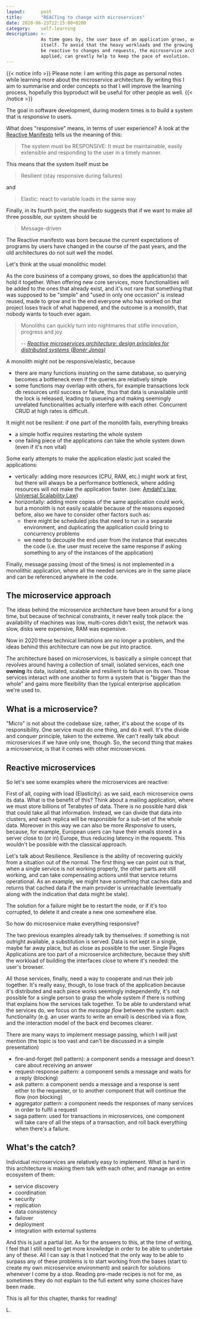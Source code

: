 ```yaml
---
layout:      post
title:       "REACTing to change with microservices"
date: 2020-06-23T22:15:00+0200
category:    self-learning
description: >-
             As time goes by, the user base of an application grows, and so does the application
             itself. To avoid that the heavy workloads and the growing codebase submerge us, and
             be reactive to changes and requests, the microservice architecture, if properly
             applied, can greatly help to keep the pace of evolution.
---
```


{{< notice info >}}
Please note: I am writing this page as personal notes while learning more about the microservice
architecture. By writing this I aim to summarise and order concepts so that I will improve the
learning process, hopefully this byproduct will be useful for other people as well.
{{< /notice >}}

The goal in software development, during modern times is to build a system that is _responsive_ to
users.

What does "responsive" means, in terms of user experience? A look at the [Reactive Manifesto][1]
tells us the meaning of this:

> The system must be RESPONSIVE: It must be maintainable, easily extensible and responding 
> to the user in a timely manner.

This means that the system itself must be

> Resilient (stay responsive during failures)

and

> Elastic: react to variable loads in the same way 

Finally, in its fourth point, the manifesto suggests that if we want to make all three possible,
our system should be

> Message-driven

The Reactive manifesto was born because the current expectations of programs by users have changed
in the course of the past years, and the old architectures do not suit well the model.

Let's think at the usual monolithic model:

As the core business of a company grows, so does the application(s) that hold it together.
When offering new core services, more functionalities will be added to the ones that already exist,
and it's not rare that something that was supposed to be "simple" and "used in only one occasion"
is instead reused, made to grow and in the end everyone who has worked on that project
loses track of what happened, and the outcome is a monolith, that nobody wants to touch ever again.

> Monoliths can quickly turn into nightmares that stifle innovation, progress and joy
> 
> -- [_Reactive microservices architecture: design principles for distributed systems (Bonér Jonas)_][2]

A monolith might not be responsive/elastic, because

- there are many functions insisting on the same database, so querying becomes a bottleneck
  even if the queries are relatively simple
- some functions may overlap with others, for example transactions lock db resources until
  success or failure, thus that data is unavailable until the lock is released, leading to queueing
  and making seemingly unrelated functionalities actually interfere with each other.
  Concurrent CRUD at high rates is difficult.
  
It might not be resilient: if one part of the monolith fails, everything breaks
- a simple hotfix requires restarting the whole system
- one failing piece of the applications can take the whole system down (even if it's non vital)

Some early attempts to make the application elastic just scaled the applications:
- vertically: adding more resources (CPU, RAM, etc.) might work at first, but there will always
  be a performance bottleneck, where adding resources will not make the application faster.
  (see: [Amdahl's law][3], [Universal Scalability Law][4])
- horizontally: adding more copies of the same application could work, but a monolith is not easily
  scalable because of the reasons exposed before, also we have to consider other factors such as:
  - there might be scheduled jobs that need to run in a separate environment, and duplicating the
    application could bring to concurrency problems
  - we need to decouple the end user from the instance that executes the code (i.e. the user
    must receive the same response if asking something to any of the instances of the application)

Finally, message passing (most of the times) is not implemented in a monolithic application, where
all the needed services are in the same place and can be referenced anywhere in the code.

## The microservice approach

The ideas behind the microservice architecture have been around for a long time, but because
of technical constraints, it never really took place: the availability of machines was low,
multi-cores didn't exist, the network was slow, disks were expensive, RAM was expensive.

Now in 2020 these technical limitations are no longer a problem, and the ideas behind this
architecture can now be put into practice.

The architecture based on microservices, is basically a simple concept that revolves around having
a collection of small, isolated services, each one **owning** its data, isolated, scalable and
resilient to failure on its own. Those services interact with one another to form a system that
is "bigger than the whole" and gains more flexibility than the typical enterprise application
we're used to.

## What is a microservice?

"Micro" is not about the codebase size, rather, it's about the scope of its responsibility.
One service must do one thing, and do it well. It's the divide and conquer principle,
taken to the extreme.
We can't really talk about microservices if we have only one, though. So, the second
thing that makes a microservice, is that it comes with other microservices.

## Reactive microservices

So let's see some examples where the microservices are reactive:

First of all, coping with load (Elasticity): as we said, each microservice owns its data. What is
the benefit of this?
Think about a mailing application, where we must store billions of Terabytes of data. There is no
possible hard disk that could take all that information. Instead, we can divide that data into
clusters, and each replica will be responsible for a sub-set of the whole data. Moreover in this way
we can also be more *Responsive* to users, because, for example, European users can have their
emails stored in a server close to (or in) Europe, thus reducing latency in the requests.
This wouldn't be possible with the classical approach.

Let's talk about Resilience. Resilience is the ability of recovering quickly from a situation out
of the normal.
The first thing we can point out is that, when a single service is not working properly, the other
parts are still working, and can take compensating actions until that service returns operational.
As an example, we might have something that caches data and returns that cached data if the main
provider is unreachable (eventually along with the indication that data might be stale).

The solution for a failure might be to restart the node, or if it's too corrupted, to delete it and
create a new one somewhere else.

So how do microservice make everything responsive?

The two previous examples already talk by themselves: if something is not outright available,
a substitution is served. Data is not kept in a single, maybe far away place, but as close
as possible to the user. Single Pages Applications are too part of a microservice architecture,
because they shift the workload of building the interfaces close to where it's needed: the
user's browser.

All those services, finally, need a way to cooperate and run their job together. It's really
easy, though, to lose track of the application because it's distributed and each piece works
seemingly independently, it's not possible for a single person to grasp the whole system if
there is nothing that explains how the services talk together.
To be able to understand what the services do, we focus on the _message flow_ between the system:
each functionality (e.g. an user wants to write an email) is described via a flow, and the
interaction model of the back end becomes clearer.

There are many ways to implement message passing, which I will just mention (the topic is too
vast and can't be discussed in a simple presentation)
- fire-and-forget (tell pattern): a component sends a message and doesn't care about receiving
  an answer
- request-response pattern: a component sends a message and waits for a reply (blocking)
- ask pattern: a component sends a message and a response is sent either to the requester, or to
  another component that will continue the flow (non blocking)
- aggregator pattern: a component needs the responses of many services in order to fulfil a request
- saga pattern: used for transactions in microservices, one component will take care of all the
  steps of a transaction, and roll back everything when there's a failure.

## What's the catch?

Individual microservices are relatively easy to implement. What is hard in this architecture is
making them talk with each other, and manage an entire ecosystem of them:

- service discovery
- coordination
- security
- replication
- data consistency
- failover
- deployment
- integration with external systems

And this is just a partial list. As for the answers to this, at the time of writing, I feel that
I still need to get more knowledge in order to be able to undertake any of these.
All I can say is that I noticed that the only way to be able to surpass any of these problems is
to start working from the bases (start to create my own microservice environment) and search
for solutions whenever I come by a stop. Reading pre-made recipes is not for me, as sometimes
they do not explain to the full extent why some choices have been made.

This is all for this chapter, thanks for reading!

L.

[1]: https://reactivemanifesto.org
[2]: https://www.lightbend.com/ebooks/reactive-microservices-architecture-design-principles-for-distributed-systems-oreilly
[3]: https://en.wikipedia.org/wiki/Amdahl%27s_law
[4]: https://wso2.com/blog/research/scalability-modeling-using-universal-scalability-law#:~:text=Universal%20Scalability%20Law%20(USL)%20is,system%20level%2C%20and%20hardware%20level.
